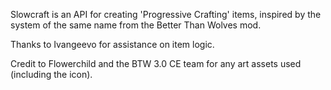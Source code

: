 Slowcraft is an API for creating 'Progressive Crafting' items, inspired by the system of the same name from the Better Than Wolves mod.

Thanks to Ivangeevo for assistance on item logic.

Credit to Flowerchild and the BTW 3.0 CE team for any art assets used (including the icon).
